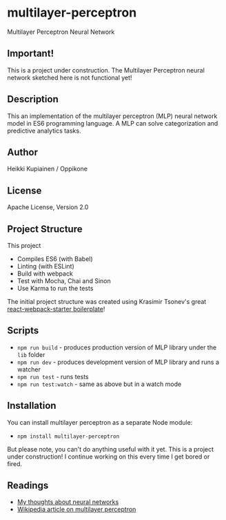 # multilayer-perceptron
Multilayer Perceptron Neural Network

## Important!

This is a project under construction. The Multilayer Perceptron neural network sketched here is not functional yet!

## Description
This an implementation of the multilayer perceptron (MLP) neural network model in ES6 programming language. 
A MLP can solve categorization and predictive analytics tasks.

## Author
Heikki Kupiainen / Oppikone

## License
Apache License, Version 2.0

## Project Structure

This project
* Compiles ES6 (with Babel)
* Linting (with ESLint)
* Build with webpack
* Test with Mocha, Chai and Sinon
* Use Karma to run the tests

The initial project structure was created using Krasimir Tsonev's great [react-webpack-starter boilerplate](https://github.com/krasimir/react-webpack-starter)!

## Scripts

* `npm run build` - produces production version of MLP library under the `lib` folder
* `npm run dev` - produces development version of MLP library and runs a watcher
* `npm run test` - runs tests
* `npm run test:watch` - same as above but in a watch mode

## Installation

You can install multilayer perceptron as a separate Node module:

* `npm install multilayer-perceptron`

But please note, you can't do anything useful with it yet. This is a project under construction! I continue working on this
every time I get bored or fired.

## Readings

* [My thoughts about neural networks](http://www.oppikone.fi/blog/object-oriented-neural-network-in-javascript.html)
* [Wikipedia article on multilayer perceptron](https://en.wikipedia.org/wiki/Multilayer_perceptron)

